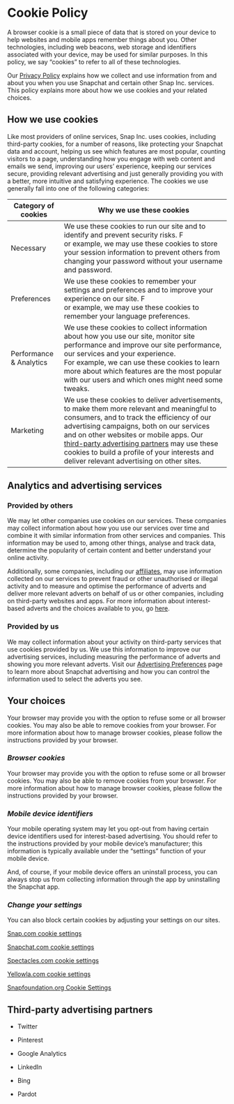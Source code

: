 Cookie Policy
=============

A browser cookie is a small piece of data that is stored on your device to help websites and mobile apps remember things about you. Other technologies, including web beacons, web storage and identifiers associated with your device, may be used for similar purposes. In this policy, we say “cookies” to refer to all of these technologies.

Our [Privacy Policy](https://www.snap.com/en-GB/privacy/privacy-policy/) explains how we collect and use information from and about you when you use Snapchat and certain other Snap Inc. services. This policy explains more about how we use cookies and your related choices.

How we use cookies
------------------

Like most providers of online services, Snap Inc. uses cookies, including third-party cookies, for a number of reasons, like protecting your Snapchat data and account, helping us see which features are most popular, counting visitors to a page, understanding how you engage with web content and emails we send, improving our users’ experience, keeping our services secure, providing relevant advertising and just generally providing you with a better, more intuitive and satisfying experience. The cookies we use generally fall into one of the following categories:

| Category of cookies | Why we use these cookies |
| --- | --- |
| Necessary | We use these cookies to run our site and to identify and prevent security risks. F  <br>or example, we may use these cookies to store your session information to prevent others from changing your password without your username and password. |
| Preferences | We use these cookies to remember your settings and preferences and to improve your experience on our site. F  <br>or example, we may use these cookies to remember your language preferences. |
| Performance & Analytics | We use these cookies to collect information about how you use our site, monitor site performance and improve our site performance, our services and your experience.  <br>For example, we can use these cookies to learn more about which features are the most popular with our users and which ones might need some tweaks. |
| Marketing | We use these cookies to deliver advertisements, to make them more relevant and meaningful to consumers, and to track the efficiency of our advertising campaigns, both on our services and on other websites or mobile apps. Our [third-party advertising partners](#popup1) may use these cookies to build a profile of your interests and deliver relevant advertising on other sites. |

Analytics and advertising services
----------------------------------

### Provided by others

We may let other companies use cookies on our services. These companies may collect information about how you use our services over time and combine it with similar information from other services and companies. This information may be used to, among other things, analyse and track data, determine the popularity of certain content and better understand your online activity.

Additionally, some companies, including our [affiliates](https://support.snapchat.com/a/snap-affiliates), may use information collected on our services to prevent fraud or other unauthorised or illegal activity and to measure and optimise the performance of adverts and deliver more relevant adverts on behalf of us or other companies, including on third-party websites and apps. For more information about interest-based adverts and the choices available to you, go [here](https://support.snapchat.com/a/advertising-preferences).

### Provided by us

We may collect information about your activity on third-party services that use cookies provided by us. We use this information to improve our advertising services, including measuring the performance of adverts and showing you more relevant adverts. Visit our [Advertising Preferences](https://support.snapchat.com/a/advertising-preferences) page to learn more about Snapchat advertising and how you can control the information used to select the adverts you see.

Your choices
------------

Your browser may provide you with the option to refuse some or all browser cookies. You may also be able to remove cookies from your browser. For more information about how to manage browser cookies, please follow the instructions provided by your browser.

### _Browser cookies_

Your browser may provide you with the option to refuse some or all browser cookies. You may also be able to remove cookies from your browser. For more information about how to manage browser cookies, please follow the instructions provided by your browser.

### _Mobile device identifiers_

Your mobile operating system may let you opt-out from having certain device identifiers used for interest-based advertising. You should refer to the instructions provided by your mobile device’s manufacturer; this information is typically available under the “settings” function of your mobile device.

And, of course, if your mobile device offers an uninstall process, you can always stop us from collecting information through the app by uninstalling the Snapchat app.

### _Change your settings_

You can also block certain cookies by adjusting your settings on our sites.

[Snap.com cookie settings](https://www.snap.com/en-GB/cookie-settings)

[Snapchat.com cookie settings](https://www.snapchat.com/cookie-settings)

[Spectacles.com cookie settings](https://www.spectacles.com/cookie-settings)

[Yellowla.com cookie settings](https://www.yellowla.com/cookie-settings)

[Snapfoundation.org Cookie Settings](https://www.snapfoundation.org/cookie-settings)

Third-party advertising partners
--------------------------------

*   Twitter
    
*   Pinterest
    
*   Google Analytics
    
*   LinkedIn
    
*   Bing
    
*   Pardot